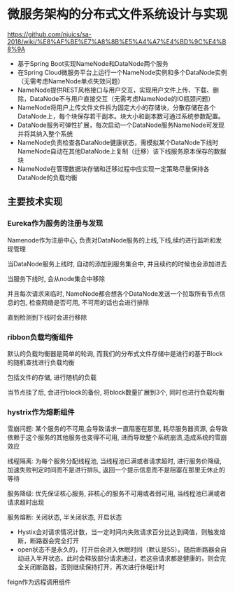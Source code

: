 # 微服务架构的分布式文件系统设计与实现

https://github.com/njuics/sa-2018/wiki/%E8%AF%BE%E7%A8%8B%E5%A4%A7%E4%BD%9C%E4%B8%9A

- 基于Spring Boot实现NameNode和DataNode两个服务
- 在Spring Cloud微服务平台上运行一个NameNode实例和多个DataNode实例（无需考虑NameNode单点失效问题）
- NameNode提供REST风格接口与用户交互，实现用户文件上传、下载、删除，DataNode不与用户直接交互（无需考虑NameNode的IO瓶颈问题）
- NameNode将用户上传文件文件拆为固定大小的存储块，分散存储在各个DataNode上，每个块保存若干副本。块大小和副本数可通过系统参数配置。
- DataNode服务可弹性扩展，每次启动一个DataNode服务NameNode可发现并将其纳入整个系统
- NameNode负责检查各DataNode健康状态，需模拟某个DataNode下线时NameNode自动在其他DataNode上复制（迁移）该下线服务原本保存的数据块
- NameNode在管理数据块存储和迁移过程中应实现一定策略尽量保持各DataNode的负载均衡

## 主要技术实现

### Eureka作为服务的注册与发现

Namenode作为注册中心, 负责对DataNode服务的上线,下线,续约进行监听和发现管理

当DataNode服务上线时, 自动的添加到服务集合中, 并且续约的时候也会添加进去

当服务下线时, 会从node集合中移除

并且每次请求来临时, NameNode都会想各个DataNode发送一个拉取所有节点信息的包, 检查网络是否可用, 不可用的话也会进行排除

直到检测到下线时会进行移除


### ribbon负载均衡组件

默认的负载均衡器是简单的轮询, 而我们的分布式文件存储中是进行的基于Block的随机查找进行负载均衡

包括文件的存储, 进行随机的负载

当节点挂了后, 会进行block的备份, 将block数量扩展到3个, 同时也进行负载均衡


### hystrix作为熔断组件

雪崩问题: 某个服务的不可用,会导致请求一直阻塞在那里, 耗尽服务器资源, 会导致依赖于这个服务的其他服务也变得不可用, 进而导致整个系统崩溃,造成系统的雪崩效应

线程隔离: 为每个服务分配线程池, 当线程池已满或者请求超时, 进行服务价降级, 加速失败判定时间而不是进行排队, 返回一个提示信息而不是阻塞在那里无休止的等待

服务降级: 优先保证核心服务, 非核心的服务不可用或者弱可用, 当线程池已满或者请求超时出现

服务熔断: 关闭状态, 半关闭状态, 开启状态
- Hystix会对请求情况计数，当一定时间内失败请求百分比达到阈值，则触发熔断，断路器会完全打开
- open状态不是永久的，打开后会进入休眠时间（默认是5S）。随后断路器会自动进入半开状态。此时会释放部分请求通过，若这些请求都是健康的，则会完全关闭断路器，否则继续保持打开，再次进行休眠计时


feign作为远程调用组件